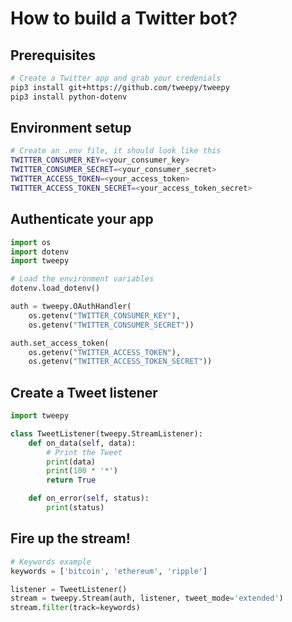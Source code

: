 # How to build a Twitter bot?

## Prerequisites

```bash
# Create a Twitter app and grab your credenials
pip3 install git+https://github.com/tweepy/tweepy
pip3 install python-dotenv
```

## Environment setup

```bash
# Create an .env file, it should look like this
TWITTER_CONSUMER_KEY=<your_consumer_key>
TWITTER_CONSUMER_SECRET=<your_consumer_secret>
TWITTER_ACCESS_TOKEN=<your_access_token>
TWITTER_ACCESS_TOKEN_SECRET=<your_access_token_secret>
```

## Authenticate your app

```python
import os
import dotenv
import tweepy

# Load the environment variables
dotenv.load_dotenv()

auth = tweepy.OAuthHandler(
    os.getenv("TWITTER_CONSUMER_KEY"),
    os.getenv("TWITTER_CONSUMER_SECRET"))

auth.set_access_token(
    os.getenv("TWITTER_ACCESS_TOKEN"),
    os.getenv("TWITTER_ACCESS_TOKEN_SECRET"))
```

## Create a Tweet listener

```python
import tweepy

class TweetListener(tweepy.StreamListener):
    def on_data(self, data):
        # Print the Tweet
        print(data)
        print(100 * '*')
        return True

    def on_error(self, status):
        print(status)
```

## Fire up the stream!

```python
# Keywords example
keywords = ['bitcoin', 'ethereum', 'ripple']

listener = TweetListener()
stream = tweepy.Stream(auth, listener, tweet_mode='extended')
stream.filter(track=keywords)
```
